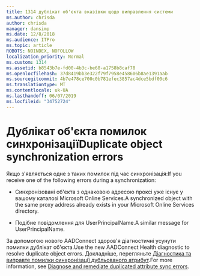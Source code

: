 ```yaml
---
title: 1314 дублікат об'єкта вказівки щодо виправлення системи
ms.author: chrisda
author: chrisda
manager: dansimp
ms.date: 12/8/2018
ms.audience: ITPro
ms.topic: article
ROBOTS: NOINDEX, NOFOLLOW
localization_priority: Normal
ms.custom: 1314
ms.assetid: b8543b7e-fd00-4b3c-be68-a1758b8caf78
ms.openlocfilehash: 37d8419bb3e322f79f7958e458606b8ae1391aab
ms.sourcegitcommit: 4b7e478ce700c0b781efec3857ac4dce5bdf00c6
ms.translationtype: MT
ms.contentlocale: uk-UA
ms.lasthandoff: 06/07/2019
ms.locfileid: "34752724"
---
```

# <a name="duplicate-object-synchronization-errors"></a><span data-ttu-id="3ea41-102">Дублікат об'єкта помилок синхронізації</span><span class="sxs-lookup"><span data-stu-id="3ea41-102">Duplicate object synchronization errors</span></span>

<span data-ttu-id="3ea41-103">Якщо з'являється одне з таких помилок під час синхронізація:</span><span class="sxs-lookup"><span data-stu-id="3ea41-103">If you receive one of the following errors during a synchronization:</span></span>

- <span data-ttu-id="3ea41-104">Синхронізовані об'єкта з однаковою адресою проксі уже існує у вашому каталозі Microsoft Online Services.</span><span class="sxs-lookup"><span data-stu-id="3ea41-104">A synchronized object with the same proxy address already exists in your Microsoft Online Services directory.</span></span>

- <span data-ttu-id="3ea41-105">Подібне повідомлення для UserPrincipalName.</span><span class="sxs-lookup"><span data-stu-id="3ea41-105">A similar message for UserPrincipalName.</span></span>

<span data-ttu-id="3ea41-106">За допомогою нового AADConnect здоров'я діагностичні усунути помилки дублікат об'єкта.</span><span class="sxs-lookup"><span data-stu-id="3ea41-106">Use the new AADConnect Health diagnostic to resolve duplicate object errors.</span></span> <span data-ttu-id="3ea41-107">Докладніше, перегляньте [Діагностика та виправте помилки синхронізації дубльованого атрибут](https://docs.microsoft.com/azure/active-directory/hybrid/how-to-connect-health-diagnose-sync-errors).</span><span class="sxs-lookup"><span data-stu-id="3ea41-107">For more information, see [Diagnose and remediate duplicated attribute sync errors](https://docs.microsoft.com/azure/active-directory/hybrid/how-to-connect-health-diagnose-sync-errors).</span></span>
